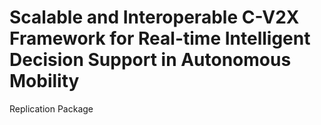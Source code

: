 # Scalable and Interoperable C-V2X Framework for Real-time Intelligent Decision Support in Autonomous Mobility
Replication Package
